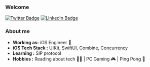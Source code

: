 ### Welcome

[![Twitter Badge](https://img.shields.io/badge/-@__manasv-1ca0f1?style=flat-square&logo=twitter&logoColor=white&link=https://twitter.com/_manasv)](https://twitter.com/_manasv) 
[![Linkedin Badge](https://img.shields.io/badge/-Manuel_S%C3%A1nchez-blue?style=flat-square&logo=Linkedin&logoColor=white&link=https://www.linkedin.com/in/manuel-sanchez/)](https://www.linkedin.com/in/manuel-sanchez/) 

### About me
-  **Working as:** iOS Engineer :iphone:
-  **iOS Tech Stack :** UIKit, SwiftUI, Combine, Concurrency
-  **Learning :** SIP protocol
-  **Hobbies :** Reading about tech 🧑‍💻 | PC Gaming 🎮 | Ping Pong 🏓 
